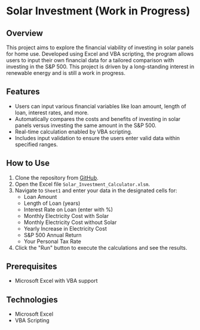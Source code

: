 # Solar Investment (Work in Progress)

## Overview
This project aims to explore the financial viability of investing in solar panels for home use. Developed using Excel and VBA scripting, the program allows users to input their own financial data for a tailored comparison with investing in the S&P 500. This project is driven by a long-standing interest in renewable energy and is still a work in progress.

## Features

- Users can input various financial variables like loan amount, length of loan, interest rates, and more.
- Automatically compares the costs and benefits of investing in solar panels versus investing the same amount in the S&P 500.
- Real-time calculation enabled by VBA scripting.
- Includes input validation to ensure the users enter valid data within specified ranges.

## How to Use

1. Clone the repository from [GitHub](https://github.com/JoshuaStorm1017/SolarInvestmentVBAExcel).
2. Open the Excel file `Solar_Investment_Calculator.xlsm`.
3. Navigate to `Sheet1` and enter your data in the designated cells for:
   - Loan Amount
   - Length of Loan (years)
   - Interest Rate on Loan (enter with %)
   - Monthly Electricity Cost with Solar
   - Monthly Electricity Cost without Solar
   - Yearly Increase in Electricity Cost
   - S&P 500 Annual Return
   - Your Personal Tax Rate
4. Click the "Run" button to execute the calculations and see the results.

## Prerequisites

- Microsoft Excel with VBA support

## Technologies

- Microsoft Excel
- VBA Scripting

